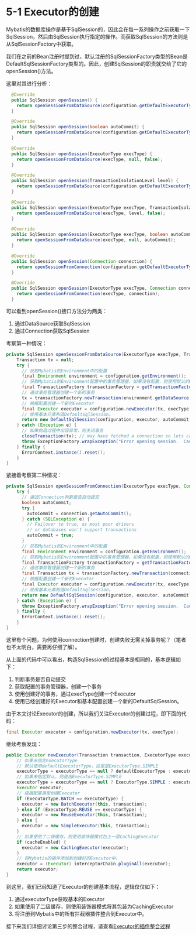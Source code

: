 # 5-1 Executor的创建

Mybatis的数据库操作是基于SqlSession的，因此会在每一系列操作之前获取一下SqlSession，然后由SqlSession执行指定的操作。而获取SqlSession的方法则是从SqlSessionFactory中获取。

我们在之前的Bean注册时提到过，默认注册的SqlSessionFactory类型的Bean是DefaultSqlSessionFactory类型的。因此，创建SqlSession的职责就交给了它的openSession()方法。

这里对其进行分析：

```java
  @Override
  public SqlSession openSession() {
    return openSessionFromDataSource(configuration.getDefaultExecutorType(), null, false);
  }

  @Override
  public SqlSession openSession(boolean autoCommit) {
    return openSessionFromDataSource(configuration.getDefaultExecutorType(), null, autoCommit);
  }

  @Override
  public SqlSession openSession(ExecutorType execType) {
    return openSessionFromDataSource(execType, null, false);
  }

  @Override
  public SqlSession openSession(TransactionIsolationLevel level) {
    return openSessionFromDataSource(configuration.getDefaultExecutorType(), level, false);
  }

  @Override
  public SqlSession openSession(ExecutorType execType, TransactionIsolationLevel level) {
    return openSessionFromDataSource(execType, level, false);
  }

  @Override
  public SqlSession openSession(ExecutorType execType, boolean autoCommit) {
    return openSessionFromDataSource(execType, null, autoCommit);
  }

  @Override
  public SqlSession openSession(Connection connection) {
    return openSessionFromConnection(configuration.getDefaultExecutorType(), connection);
  }

  @Override
  public SqlSession openSession(ExecutorType execType, Connection connection) {
    return openSessionFromConnection(execType, connection);
  }
```

可以看到openSession()接口方法分为两类：

1. 通过DataSource获取SqlSession
2. 通过Connection获取SqlSession

考察第一种情况：

```java
private SqlSession openSessionFromDataSource(ExecutorType execType, TransactionIsolationLevel level, boolean autoCommit) {
    Transaction tx = null;
    try {
      // 获取Mybatis的Environment中的配置
      final Environment environment = configuration.getEnvironment();
      // 获取Mybatis的Environment配置中的事务管理器，如果没有配置，则使用默认的ManagedTransactionFactory
      final TransactionFactory transactionFactory = getTransactionFactoryFromEnvironment(environment);
      // 通过事务管理器创建一个新的事务
      tx = transactionFactory.newTransaction(environment.getDataSource(), level, autoCommit);
      // 根据配置创建一个新的Executor
      final Executor executor = configuration.newExecutor(tx, execType);
      // 使用基本元素构造DefaultSqlSession。
      return new DefaultSqlSession(configuration, executor, autoCommit);
    } catch (Exception e) {
      // 如果构造过程中出现异常，则关闭事务
      closeTransaction(tx); // may have fetched a connection so lets call close()
      throw ExceptionFactory.wrapException("Error opening session.  Cause: " + e, e);
    } finally {
      ErrorContext.instance().reset();
    }
}
```

紧接着考察第二种情况：

```java
private SqlSession openSessionFromConnection(ExecutorType execType, Connection connection) {
    try {
      // 通过Connection判断是否自动提交
      boolean autoCommit;
      try {
        autoCommit = connection.getAutoCommit();
      } catch (SQLException e) {
        // Failover to true, as most poor drivers
        // or databases won't support transactions
        autoCommit = true;
      }
      // 获取Mybatis的Environment中的配置
      final Environment environment = configuration.getEnvironment();
      // 获取Mybatis的Environment配置中的事务管理器，如果没有配置，则使用默认的ManagedTransactionFactory
      final TransactionFactory transactionFactory = getTransactionFactoryFromEnvironment(environment);
      // 通过事务管理器创建一个新的事务
      final Transaction tx = transactionFactory.newTransaction(connection);
      // 根据配置创建一个新的Executor
      final Executor executor = configuration.newExecutor(tx, execType);
      // 使用基本元素构造DefaultSqlSession。
      return new DefaultSqlSession(configuration, executor, autoCommit);
    } catch (Exception e) {
      throw ExceptionFactory.wrapException("Error opening session.  Cause: " + e, e);
    } finally {
      ErrorContext.instance().reset();
    }
}
```

这里有个问题，为何使用connection创建时，创建失败无需关掉事务呢？（笔者也不太明白，需要再仔细了解）。

从上面的代码中可以看出，构造SqlSession的过程基本是相同的，基本逻辑如下：

1. 判断事务是否自动提交
2. 获取配置的事务管理器，创建一个事务
3. 使用创建好的事务，通过execType创建一个Executor
4. 使用已经创建好的Executor和基本配置创建一个新的DefaultSqlSession。

由于本文讨论Executor的创建，所以我们关注Executor的创建过程，即下面的代码：

```java
final Executor executor = configuration.newExecutor(tx, execType);
```

继续考察发现：

```java
public Executor newExecutor(Transaction transaction, ExecutorType executorType) {
    // 如果未指定executorType
    // 默认使用defaultExecutorType，这里是ExecutorType.SIMPLE
    executorType = executorType == null ? defaultExecutorType : executorType;
    // 如果未指定默认，则使用ExecutorType.SIMPLE
    executorType = executorType == null ? ExecutorType.SIMPLE : executorType;
    Executor executor;
    // 根据配置类型创建Executor
    if (ExecutorType.BATCH == executorType) {
      executor = new BatchExecutor(this, transaction);
    } else if (ExecutorType.REUSE == executorType) {
      executor = new ReuseExecutor(this, transaction);
    } else {
      executor = new SimpleExecutor(this, transaction);
    }
    // 如果使用了二级缓存，则使用装饰器模式包上一层CachingExecutor
    if (cacheEnabled) {
      executor = new CachingExecutor(executor);
    }
    // 将Mybatis的插件添加到创建好的Executor中。
    executor = (Executor) interceptorChain.pluginAll(executor);
    return executor;
}
```

到这里，我们已经知道了Executor的创建基本流程，逻辑仅仅如下：

1. 通过executorType获取基本的Executor
2. 如果使用了二级缓存，则使用装饰器模式将其包装为CachingExecutor
3. 将注册到Mybatis中的所有拦截器插件整合到Executor中。

接下来我们详细讨论第三步的整合过程，请查看[Executor的插件整合过程](5-2.Executor的插件整合过程.md)
